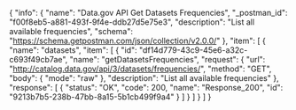 {
  "info": {
    "name": "Data.gov API Get Datasets Frequencies",
    "_postman_id": "f00f8eb5-a881-493f-9f4e-ddb27d5e75e3",
    "description": "List all available frequencies",
    "schema": "https://schema.getpostman.com/json/collection/v2.0.0/"
  },
  "item": [
    {
      "name": "datasets",
      "item": [
        {
          "id": "df14d779-43c9-45e6-a32c-c693f49cb7ae",
          "name": "getDatasetsFrequencies",
          "request": {
            "url": "http://catalog.data.gov/api/3/datasets/frequencies/",
            "method": "GET",
            "body": {
              "mode": "raw"
            },
            "description": "List all available frequencies"
          },
          "response": [
            {
              "status": "OK",
              "code": 200,
              "name": "Response_200",
              "id": "9213b7b5-238b-47bb-8a15-5b1cb499f9a4"
            }
          ]
        }
      ]
    }
  ]
}